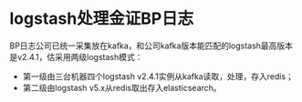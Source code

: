 # logstash处理金证BP日志

BP日志公司已统一采集放在kafka，和公司kafka版本能匹配的logstash最高版本是v2.4.1，估采用两级logstash模式：
- 第一级由三台机器四个logstash v2.4.1实例从kafka读取，处理，存入redis；
- 第二级由logstash v5.x从redis取出存入elasticsearch。


